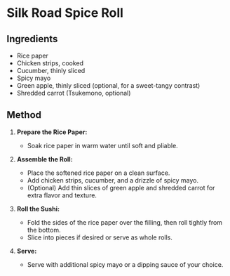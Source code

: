 # Silk Road Spice Roll

## Ingredients
- Rice paper
- Chicken strips, cooked
- Cucumber, thinly sliced
- Spicy mayo
- Green apple, thinly sliced (optional, for a sweet-tangy contrast)
- Shredded carrot (Tsukemono, optional)

## Method
1. **Prepare the Rice Paper:**
   - Soak rice paper in warm water until soft and pliable.

2. **Assemble the Roll:**
   - Place the softened rice paper on a clean surface.
   - Add chicken strips, cucumber, and a drizzle of spicy mayo.
   - (Optional) Add thin slices of green apple and shredded carrot for extra flavor and texture.

3. **Roll the Sushi:**
   - Fold the sides of the rice paper over the filling, then roll tightly from the bottom.
   - Slice into pieces if desired or serve as whole rolls.

4. **Serve:**
   - Serve with additional spicy mayo or a dipping sauce of your choice.